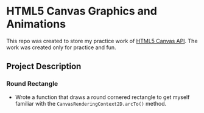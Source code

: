 # HTML5 Canvas Graphics and Animations

This repo was created to store my practice work of [HTML5 Canvas API](https://developer.mozilla.org/en-US/docs/Web/API/Canvas_API). The work was created only for practice and fun.

## Project Description
### Round Rectangle
- Wrote a function that draws a round cornered rectangle to get myself familiar with the `CanvasRenderingContext2D.arcTo()` method.
